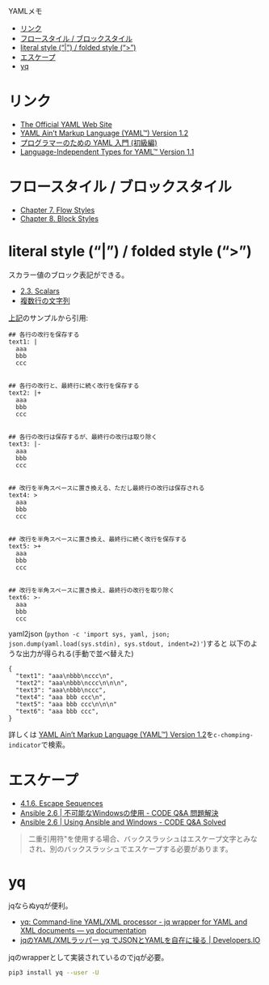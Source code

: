 YAMLメモ

- [リンク](#リンク)
- [フロースタイル / ブロックスタイル](#フロースタイル--ブロックスタイル)
- [literal style (“|”) / folded style (“>”)](#literal-style---folded-style-)
- [エスケープ](#エスケープ)
- [yq](#yq)

# リンク

* [The Official YAML Web Site](https://yaml.org/)
* [YAML Ain’t Markup Language (YAML™) Version 1.2](https://yaml.org/spec/1.2/spec.html)
* [プログラマーのための YAML 入門 (初級編)](https://magazine.rubyist.net/articles/0009/0009-YAML.html)
* [Language-Independent Types for YAML™ Version 1.1](https://yaml.org/type/index.html)

# フロースタイル / ブロックスタイル

- [Chapter 7. Flow Styles](https://yaml.org/spec/1.2/spec.html#Flow)
- [Chapter 8. Block Styles](https://yaml.org/spec/1.2/spec.html#Block)


# literal style (“|”) / folded style (“>”)

スカラー値のブロック表記ができる。

* [2.3. Scalars](https://yaml.org/spec/1.0/#id2490752)
* [複数行の文字列](https://magazine.rubyist.net/articles/0009/0009-YAML.html#%E8%A4%87%E6%95%B0%E8%A1%8C%E3%81%AE%E6%96%87%E5%AD%97%E5%88%97)

[上記](https://magazine.rubyist.net/articles/0009/0009-YAML.html#%E8%A4%87%E6%95%B0%E8%A1%8C%E3%81%AE%E6%96%87%E5%AD%97%E5%88%97)のサンプルから引用:
```
## 各行の改行を保存する
text1: |
  aaa
  bbb
  ccc


## 各行の改行と、最終行に続く改行を保存する
text2: |+
  aaa
  bbb
  ccc


## 各行の改行は保存するが、最終行の改行は取り除く
text3: |-
  aaa
  bbb
  ccc


## 改行を半角スペースに置き換える、ただし最終行の改行は保存される
text4: >
  aaa
  bbb
  ccc


## 改行を半角スペースに置き換え、最終行に続く改行を保存する
text5: >+
  aaa
  bbb
  ccc


## 改行を半角スペースに置き換え、最終行の改行を取り除く
text6: >-
  aaa
  bbb
  ccc
```

yaml2json (`python -c 'import sys, yaml, json; json.dump(yaml.load(sys.stdin), sys.stdout, indent=2)'`)すると
以下のような出力が得られる(手動で並べ替えた)

```
{
  "text1": "aaa\nbbb\nccc\n",
  "text2": "aaa\nbbb\nccc\n\n\n",
  "text3": "aaa\nbbb\nccc",
  "text4": "aaa bbb ccc\n",
  "text5": "aaa bbb ccc\n\n\n"
  "text6": "aaa bbb ccc",
}
```

詳しくは
[YAML Ain’t Markup Language (YAML™) Version 1.2](https://yaml.org/spec/1.2/spec.html)を`c-chomping-indicator`で検索。


# エスケープ

* [4.1.6. Escape Sequences](https://yaml.org/spec/current.html#id2517668)
* [Ansible 2.6 | 不可能なWindowsの使用 - CODE Q&A 問題解決](https://code.i-harness.com/ja/docs/ansible~2.6/user_guide/windows_usage#path-formatting-for-windows)
* [Ansible 2.6 | Using Ansible and Windows - CODE Q&A Solved](https://code.i-harness.com/en/docs/ansible~2.6/user_guide/windows_usage)

> 二重引用符"を使用する場合、バックスラッシュはエスケープ文字とみなされ、別のバックスラッシュでエスケープする必要があります。 

# yq

jqならぬyqが便利。

- [yq: Command-line YAML/XML processor - jq wrapper for YAML and XML documents — yq documentation](https://kislyuk.github.io/yq/)
- [jqのYAML/XMLラッパー yq でJSONとYAMLを自在に操る | Developers.IO](https://dev.classmethod.jp/articles/yq/)

jqのwrapperとして実装されているのでjqが必要。

```sh
pip3 install yq --user -U
```
